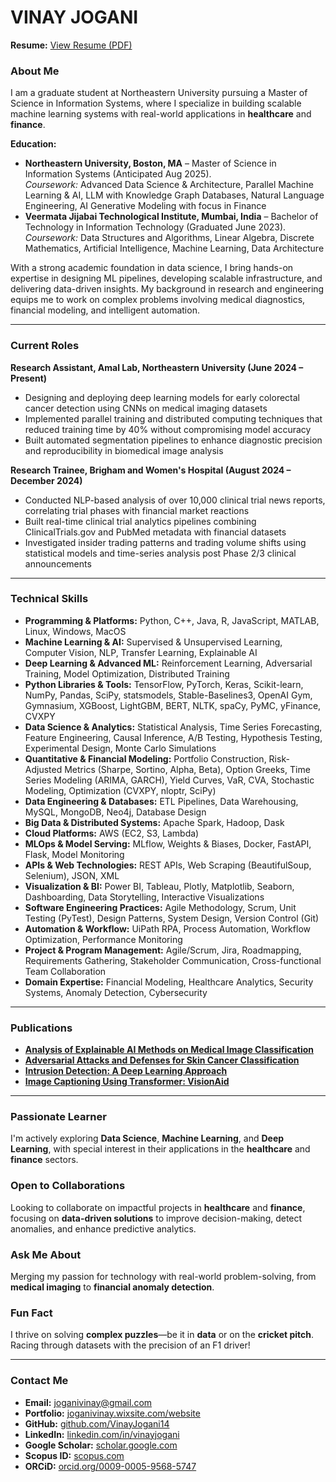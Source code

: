 # VINAY JOGANI

**Resume:** [View Resume (PDF)](https://e4ace130-7adb-46e0-8246-2a9ee1004da9.filesusr.com/ugd/327f52_8510e73f5c2247f5b69af0a5f59c2d23.pdf)

### About Me

I am a graduate student at Northeastern University pursuing a Master of Science in Information Systems, where I specialize in building scalable machine learning systems with real-world applications in **healthcare** and **finance**.

**Education:**  
- **Northeastern University, Boston, MA** – Master of Science in Information Systems (Anticipated Aug 2025).  
  *Coursework:* Advanced Data Science & Architecture, Parallel Machine Learning & AI, LLM with Knowledge Graph Databases, Natural Language Engineering, AI Generative Modeling with focus in Finance  
- **Veermata Jijabai Technological Institute, Mumbai, India** – Bachelor of Technology in Information Technology (Graduated June 2023).  
  *Coursework:* Data Structures and Algorithms, Linear Algebra, Discrete Mathematics, Artificial Intelligence, Machine Learning, Data Architecture

With a strong academic foundation in data science, I bring hands-on expertise in designing ML pipelines, developing scalable infrastructure, and delivering data-driven insights. My background in research and engineering equips me to work on complex problems involving medical diagnostics, financial modeling, and intelligent automation.

---

### Current Roles

**Research Assistant, Amal Lab, Northeastern University (June 2024 – Present)**  
- Designing and deploying deep learning models for early colorectal cancer detection using CNNs on medical imaging datasets  
- Implemented parallel training and distributed computing techniques that reduced training time by 40% without compromising model accuracy  
- Built automated segmentation pipelines to enhance diagnostic precision and reproducibility in biomedical image analysis  

**Research Trainee, Brigham and Women's Hospital (August 2024 – December 2024)**  
- Conducted NLP-based analysis of over 10,000 clinical trial news reports, correlating trial phases with financial market reactions  
- Built real-time clinical trial analytics pipelines combining ClinicalTrials.gov and PubMed metadata with financial datasets  
- Investigated insider trading patterns and trading volume shifts using statistical models and time-series analysis post Phase 2/3 clinical announcements  

---

### Technical Skills

- **Programming & Platforms:** Python, C++, Java, R, JavaScript, MATLAB, Linux, Windows, MacOS  
- **Machine Learning & AI:** Supervised & Unsupervised Learning, Computer Vision, NLP, Transfer Learning, Explainable AI  
- **Deep Learning & Advanced ML:** Reinforcement Learning, Adversarial Training, Model Optimization, Distributed Training  
- **Python Libraries & Tools:** TensorFlow, PyTorch, Keras, Scikit-learn, NumPy, Pandas, SciPy, statsmodels, Stable-Baselines3, OpenAI Gym, Gymnasium, XGBoost, LightGBM, BERT, NLTK, spaCy, PyMC, yFinance, CVXPY  
- **Data Science & Analytics:** Statistical Analysis, Time Series Forecasting, Feature Engineering, Causal Inference, A/B Testing, Hypothesis Testing, Experimental Design, Monte Carlo Simulations  
- **Quantitative & Financial Modeling:** Portfolio Construction, Risk-Adjusted Metrics (Sharpe, Sortino, Alpha, Beta), Option Greeks, Time Series Modeling (ARIMA, GARCH), Yield Curves, VaR, CVA, Stochastic Modeling, Optimization (CVXPY, nloptr, SciPy)  
- **Data Engineering & Databases:** ETL Pipelines, Data Warehousing, MySQL, MongoDB, Neo4j, Database Design  
- **Big Data & Distributed Systems:** Apache Spark, Hadoop, Dask  
- **Cloud Platforms:** AWS (EC2, S3, Lambda)  
- **MLOps & Model Serving:** MLflow, Weights & Biases, Docker, FastAPI, Flask, Model Monitoring  
- **APIs & Web Technologies:** REST APIs, Web Scraping (BeautifulSoup, Selenium), JSON, XML  
- **Visualization & BI:** Power BI, Tableau, Plotly, Matplotlib, Seaborn, Dashboarding, Data Storytelling, Interactive Visualizations  
- **Software Engineering Practices:** Agile Methodology, Scrum, Unit Testing (PyTest), Design Patterns, System Design, Version Control (Git)  
- **Automation & Workflow:** UiPath RPA, Process Automation, Workflow Optimization, Performance Monitoring  
- **Project & Program Management:** Agile/Scrum, Jira, Roadmapping, Requirements Gathering, Stakeholder Communication, Cross-functional Team Collaboration  
- **Domain Expertise:** Financial Modeling, Healthcare Analytics, Security Systems, Anomaly Detection, Cybersecurity  

---

### Publications

- [**Analysis of Explainable AI Methods on Medical Image Classification**](https://ieeexplore.ieee.org/document/10118312)  
- [**Adversarial Attacks and Defenses for Skin Cancer Classification**](https://ieeexplore.ieee.org/document/10080537)  
- [**Intrusion Detection: A Deep Learning Approach**](https://arxiv.org/abs/2306.07601)  
- [**Image Captioning Using Transformer: VisionAid**](https://www.irjet.net/archives/V9/i10/IRJET-V9I1087.pdf)  

---

### Passionate Learner

I'm actively exploring **Data Science**, **Machine Learning**, and **Deep Learning**, with special interest in their applications in the **healthcare** and **finance** sectors.

### Open to Collaborations

Looking to collaborate on impactful projects in **healthcare** and **finance**, focusing on **data-driven solutions** to improve decision-making, detect anomalies, and enhance predictive analytics.

### Ask Me About

Merging my passion for technology with real-world problem-solving, from **medical imaging** to **financial anomaly detection**.

### Fun Fact

I thrive on solving **complex puzzles**—be it in **data** or on the **cricket pitch**. Racing through datasets with the precision of an F1 driver!

---

### Contact Me

- **Email:** joganivinay@gmail.com 
- **Portfolio:** [joganivinay.wixsite.com/website](https://joganivinay.wixsite.com/website)  
- **GitHub:** [github.com/VinayJogani14](https://github.com/VinayJogani14)  
- **LinkedIn:** [linkedin.com/in/vinayjogani](https://www.linkedin.com/in/vinayjogani/)  
- **Google Scholar:** [scholar.google.com](https://scholar.google.com/citations?hl=en&user=Xnowpo4AAAAJ)  
- **Scopus ID:** [scopus.com](https://www.scopus.com/authid/detail.uri?authorId=58030923600)  
- **ORCiD:** [orcid.org/0009-0005-9568-5747](https://orcid.org/0009-0005-9568-5747)
